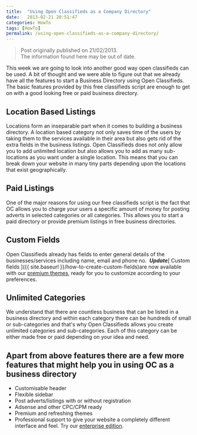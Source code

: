 ```yaml
---
title:  "Using Open Classifieds as a Company Directory"
date:   2013-02-21 20:51:47
categories: HowTo
tags: [HowTo]
permalink: /using-open-classifieds-as-a-company-directory/
---
```

> Post originally published on 21/02/2013.<br>
>The information found here may be out of date.

This week we are going to look into another good way open classifieds can be used. A bit of thought and we were able to figure out that we already have all the features to start a Business Directory using Open Classifieds. The basic features provided by this free classifieds script are enough to get on with a good looking free or paid business directory. 

## Location Based Listings

Locations form an inseparable part when it comes to building a business directory. A location based category not only saves time of the users by taking them to the services available in their area but also gets rid of the extra fields in the business listings. Open Classifieds does not only allow you to add unlimited location but also allows you to add as many sub-locations as you want under a single location. This means that you can break down your website in many tiny parts depending upon the locations that exist geographically. 

## Paid Listings

One of the major reasons for using our free classifieds script is the fact that OC allows you to charge your users a specific amount of money for posting adverts in selected categories or all categories. This allows you to start a paid directory or provide premium listings in free business directories. 

## Custom Fields

Open Classifieds already has fields to enter general details of the businesses/services including name, email and phone no.  ***Update***[ Custom fields ]({{ site.baseurl }}/how-to-create-custom-fields)are now available with our [premium themes](http://open-classifieds.com/market/), ready for you to customize according to your preferences. 

## Unlimited Categories

We understand that there are countless business that can be listed in a business directory and within each category there can be hundreds of small or sub-categories and that's why Open Classifieds allows you create unlimited categories and sub-categories. Each of this category can be either made free or paid depending on your idea and need. 

## Apart from above features there are a few more features that might help you in using OC as a business directory

  * Customisable header
  * Flexible sidebar
  * Post adverts/listings with or without registration
  * Adsense and other CPC/CPM ready
  * Premium and refreshing themes
  * Professional support to give your website a completely different interface and feel. Try our [enterprise edition](http://open-classifieds.com/download/).

